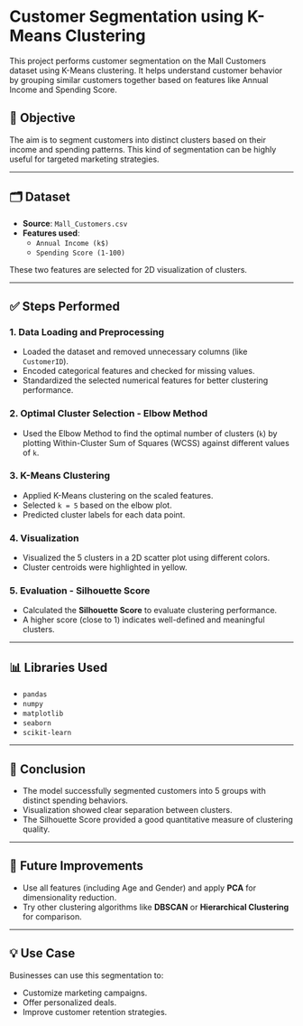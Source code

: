 # Customer Segmentation using K-Means Clustering

This project performs customer segmentation on the Mall Customers dataset using K-Means clustering. It helps understand customer behavior by grouping similar customers together based on features like Annual Income and Spending Score.

## 📌 Objective

The aim is to segment customers into distinct clusters based on their income and spending patterns. This kind of segmentation can be highly useful for targeted marketing strategies.

---

## 🗂 Dataset

- **Source**: `Mall_Customers.csv`
- **Features used**:
  - `Annual Income (k$)`
  - `Spending Score (1-100)`
  
These two features are selected for 2D visualization of clusters.

---

## ✅ Steps Performed

### 1. Data Loading and Preprocessing
- Loaded the dataset and removed unnecessary columns (like `CustomerID`).
- Encoded categorical features and checked for missing values.
- Standardized the selected numerical features for better clustering performance.

### 2. Optimal Cluster Selection - Elbow Method
- Used the Elbow Method to find the optimal number of clusters (`k`) by plotting Within-Cluster Sum of Squares (WCSS) against different values of `k`.

### 3. K-Means Clustering
- Applied K-Means clustering on the scaled features.
- Selected `k = 5` based on the elbow plot.
- Predicted cluster labels for each data point.

### 4. Visualization
- Visualized the 5 clusters in a 2D scatter plot using different colors.
- Cluster centroids were highlighted in yellow.

### 5. Evaluation - Silhouette Score
- Calculated the **Silhouette Score** to evaluate clustering performance.
- A higher score (close to 1) indicates well-defined and meaningful clusters.

---

## 📊 Libraries Used

- `pandas`
- `numpy`
- `matplotlib`
- `seaborn`
- `scikit-learn`

---

## 📌 Conclusion

- The model successfully segmented customers into 5 groups with distinct spending behaviors.
- Visualization showed clear separation between clusters.
- The Silhouette Score provided a good quantitative measure of clustering quality.

---

## 🚀 Future Improvements

- Use all features (including Age and Gender) and apply **PCA** for dimensionality reduction.
- Try other clustering algorithms like **DBSCAN** or **Hierarchical Clustering** for comparison.

---

## 💡 Use Case

Businesses can use this segmentation to:
- Customize marketing campaigns.
- Offer personalized deals.
- Improve customer retention strategies.

